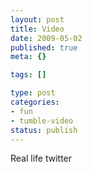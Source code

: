 ```yaml
--- 
layout: post
title: Video
date: 2009-05-02
published: true
meta: {}

tags: []

type: post
categories: 
- fun
- tumble-video
status: publish
---
```



Real life twitter

